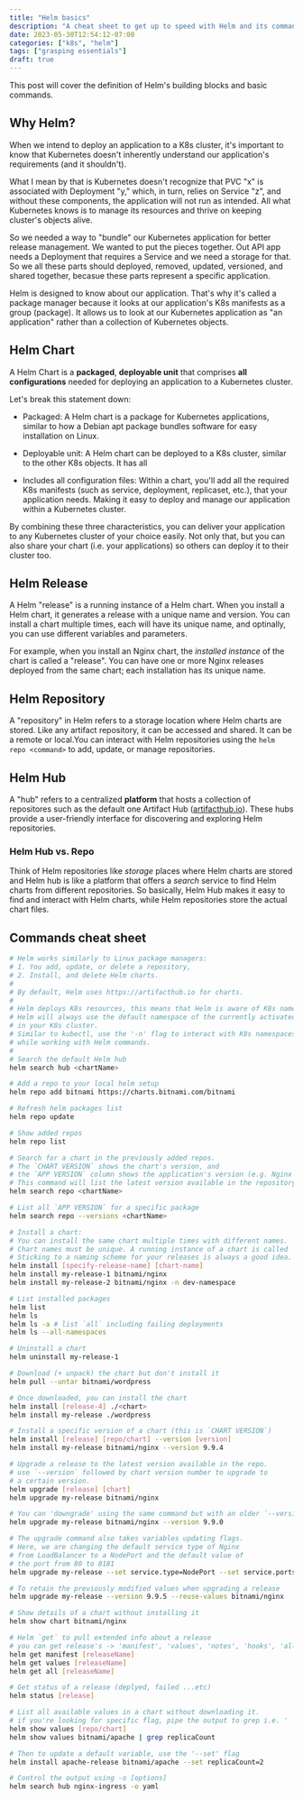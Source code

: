```yaml
---
title: "Helm basics"
description: "A cheat sheet to get up to speed with Helm and its commands"
date: 2023-05-30T12:54:12-07:00
categories: ["k8s", "helm"]
tags: ["grasping essentials"]
draft: true
---
```


This post will cover the definition of Helm's building blocks and basic commands.

## Why Helm?

When we intend to deploy an application to a K8s cluster, it's important to know that Kubernetes doesn't inherently understand our application's requirements (and it shouldn't).

What I mean by that is Kubernetes doesn't recognize that PVC "x" is associated with Deployment "y," which, in turn, relies on Service "z", and without these components, the application will not run as intended. All what Kubernetes knows is to manage its resources and thrive on keeping cluster's objects alive.

So we needed a way to "bundle" our Kubernetes application for better release management. We wanted to put the pieces together. Out API app needs a Deployment that requires a Service and we need a storage for that. So we all these parts should deployed, removed, updated, versioned, and shared together, becasue these parts represent a specific application.

Helm is designed to know about our application. That's why it's called a package manager because it looks at our application's K8s manifests as a group (package). It allows us to look at our Kubernetes application as "an application" rather than a collection of Kubernetes objects.

## Helm Chart

A Helm Chart is a **packaged**, **deployable unit** that comprises **all configurations** needed for deploying an application to a Kubernetes cluster.

Let's break this statement down:

- Packaged: A Helm chart is a package for Kubernetes applications, similar to how a Debian apt package bundles software for easy installation on Linux.

- Deployable unit: A Helm chart can be deployed to a K8s cluster, similar to the other K8s objects. It has all

- Includes all configuration files: Within a chart, you'll add all the required K8s manifests (such as service, deployment, replicaset, etc.), that your application needs. Making it easy to deploy and manage our application within a Kubernetes cluster.

By combining these three characteristics, you can deliver your application to any Kubernetes cluster of your choice easily. Not only that, but you can also share your chart (i.e. your applications) so others can deploy it to their cluster too.

## Helm Release

A Helm "release" is a running instance of a Helm chart. When you install a Helm chart, it generates a release with a unique name and version. You can install a chart multiple times, each will have its unique name, and optinally, you can use different variables and parameters.

For example, when you install an Nginx chart, the *installed instance* of the chart is called a "release". You can have one or more Nginx releases deployed from the same chart; each installation has its unique name.

## Helm Repository

A "repository" in Helm refers to a storage location where Helm charts are stored. Like any artifact repository, it can be accessed and shared. It can be a remote or local.You can interact with Helm repositories using the `helm repo <command>` to add, update, or manage repositories.

## Helm Hub

A "hub" refers to a centralized **platform** that hosts a collection of repositores such as the default one Artifact Hub ([artifacthub.io](https://artifacthub.io/)). These hubs provide a user-friendly interface for discovering and exploring Helm repositories.

### Helm Hub vs. Repo

 Think of Helm repositories like *storage* places where Helm charts are stored and Helm hub is like a platform that offers a *search* service to find Helm charts from different repositories. So basically, Helm Hub makes it easy to find and interact with Helm charts, while Helm repositories store the actual chart files.

## Commands cheat sheet

```sh
# Helm works similarly to Linux package managers:
# 1. You add, update, or delete a repository,
# 2. Install, and delete Helm charts.
#
# By default, Helm uses https://artifacthub.io for charts.  
#
# Helm deploys K8s resources, this means that Helm is aware of K8s namespaces.
# Helm will always use the default namespace of the currently activated context 
# in your K8s cluster. 
# Similar to kubectl, use the '-n' flag to interact with K8s namespaces 
# while working with Helm commands.
#
# Search the default Helm hub
helm search hub <chartName>

# Add a repo to your local helm setup
helm repo add bitnami https://charts.bitnami.com/bitnami

# Refresh helm packages list
helm repo update

# Show added repos
helm repo list

# Search for a chart in the previously added repos.
# The `CHART VERSION` shows the chart's version, and
# the `APP VERSION` column shows the application's version (e.g. Nginx's version).
# This command will list the latest version available in the repository.
helm search repo <chartName>

# List all `APP VERSION` for a specific package
helm search repo --versions <chartName>

# Install a chart:
# You can install the same chart multiple times with different names.
# Chart names must be unique. A running instance of a chart is called `release`.
# Sticking to a naming scheme for your releases is always a good idea.
helm install [specify-release-name] [chart-name]
helm install my-release-1 bitnami/nginx
helm install my-release-2 bitnami/nginx -n dev-namespace

# List installed packages
helm list
helm ls
helm ls -a # list `all` including failing deployments
helm ls --all-namespaces

# Uninstall a chart
helm uninstall my-release-1

# Download (+ unpack) the chart but don't install it 
helm pull --untar bitnami/wordpress

# Once downloaded, you can install the chart
helm install [release-4] ./<chart>
helm install my-release ./wordpress

# Install a specific version of a chart (this is `CHART VERSION`)
helm install [release] [repo/chart] --version [version]
helm install my-release bitnami/nginx --version 9.9.4

# Upgrade a release to the latest version available in the repo.
# use `--version` followed by chart version number to upgrade to 
# a certain version.
helm upgrade [release] [chart]
helm upgrade my-release bitnami/nginx

# You can 'downgrade' using the same command but with an older `--version` number
helm upgrade my-release bitnami/nginx --version 9.9.0

# The upgrade command also takes variables updating flags. 
# Here, we are changing the default service type of Nginx 
# from LoadBalancer to a NodePort and the default value of 
# the port from 80 to 8181
helm upgrade my-release --set service.type=NodePort --set service.ports.http=8181 bitnami/nginx 

# To retain the previously modified values when upgrading a release
helm upgrade my-release --version 9.9.5 --reuse-values bitnami/nginx

# Show details of a chart without installing it
helm show chart bitnami/nginx

# Helm `get` to pull extended info about a release
# you can get release's -> 'manifest', 'values', 'notes', 'hooks', 'all'
helm get manifest [releaseName]
helm get values [releaseName]
helm get all [releaseName]

# Get status of a release (deplyed, failed ...etc)
helm status [release]

# List all available values in a chart without downloading it.
# if you're looking for specific flag, pipe the output to grep i.e. ' | grep '
helm show values [repo/chart]
helm show values bitnami/apache | grep replicaCount

# Then to update a default variable, use the '--set' flag
helm install apache-release bitnami/apache --set replicaCount=2

# Control the output using -o [options]
helm search hub nginx-ingress -o yaml
```
